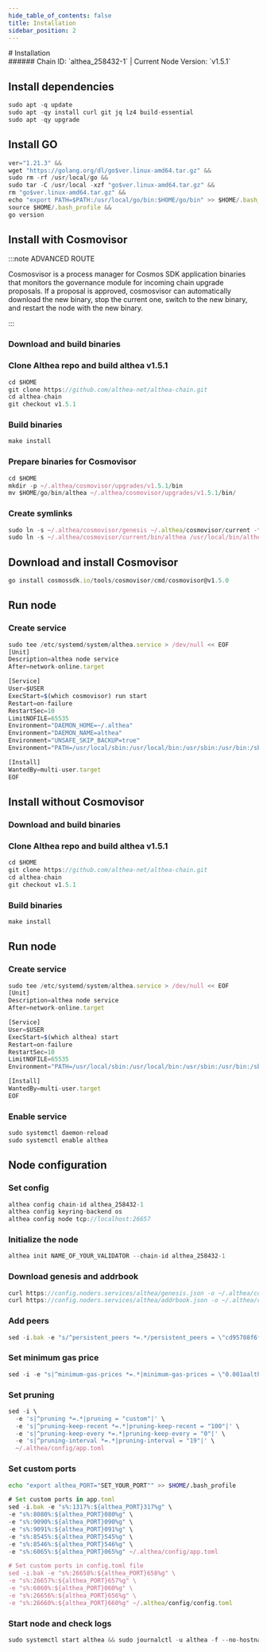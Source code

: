 ```yaml
---
hide_table_of_contents: false
title: Installation
sidebar_position: 2
---
```


<div class="h1-with-icon icon-althea">
# Installation
</div>
###### Chain ID: `althea_258432-1` | Current Node Version: `v1.5.1`

## Install dependencies

```js
sudo apt -q update
sudo apt -qy install curl git jq lz4 build-essential
sudo apt -qy upgrade
```

## Install GO
```js
ver="1.21.3" &&
wget "https://golang.org/dl/go$ver.linux-amd64.tar.gz" &&
sudo rm -rf /usr/local/go &&
sudo tar -C /usr/local -xzf "go$ver.linux-amd64.tar.gz" &&
rm "go$ver.linux-amd64.tar.gz" &&
echo "export PATH=$PATH:/usr/local/go/bin:$HOME/go/bin" >> $HOME/.bash_profile &&
source $HOME/.bash_profile &&
go version
```

## Install with Cosmovisor
:::note ADVANCED ROUTE

Cosmosvisor is a process manager for Cosmos SDK application binaries that monitors the governance module for incoming chain upgrade proposals. If a proposal is approved, cosmosvisor can automatically download the new binary, stop the current one, switch to the new binary, and restart the node with the new binary.

:::
### Download and build binaries
### Clone Althea repo and build althea v1.5.1
```js
cd $HOME
git clone https://github.com/althea-net/althea-chain.git
cd althea-chain
git checkout v1.5.1
```

### Build binaries
```js
make install
```
### Prepare binaries for Cosmovisor
```js
cd $HOME
mkdir -p ~/.althea/cosmovisor/upgrades/v1.5.1/bin
mv $HOME/go/bin/althea ~/.althea/cosmovisor/upgrades/v1.5.1/bin/
```

### Create symlinks
```js
sudo ln -s ~/.althea/cosmovisor/genesis ~/.althea/cosmovisor/current -f
sudo ln -s ~/.althea/cosmovisor/current/bin/althea /usr/local/bin/althea -f
```

## Download and install Cosmovisor
```js
go install cosmossdk.io/tools/cosmovisor/cmd/cosmovisor@v1.5.0
```

## Run node
### Create service
```js
sudo tee /etc/systemd/system/althea.service > /dev/null << EOF
[Unit]
Description=althea node service
After=network-online.target

[Service]
User=$USER
ExecStart=$(which cosmovisor) run start
Restart=on-failure
RestartSec=10
LimitNOFILE=65535
Environment="DAEMON_HOME=~/.althea"
Environment="DAEMON_NAME=althea"
Environment="UNSAFE_SKIP_BACKUP=true"
Environment="PATH=/usr/local/sbin:/usr/local/bin:/usr/sbin:/usr/bin:/sbin:/bin:/usr/games:/usr/local/games:/snap/bin:~/.althea/cosmovisor/current/bin"

[Install]
WantedBy=multi-user.target
EOF
```

## Install without Cosmovisor

### Download and build binaries
### Clone Althea repo and build althea v1.5.1
```js
cd $HOME
git clone https://github.com/althea-net/althea-chain.git
cd althea-chain
git checkout v1.5.1
```

### Build binaries
```js
make install
```

## Run node
### Create service
```js
sudo tee /etc/systemd/system/althea.service > /dev/null << EOF
[Unit]
Description=althea node service
After=network-online.target

[Service]
User=$USER
ExecStart=$(which althea) start
Restart=on-failure
RestartSec=10
LimitNOFILE=65535
Environment="PATH=/usr/local/sbin:/usr/local/bin:/usr/sbin:/usr/bin:/sbin:/bin:/usr/games:/usr/local/games:/snap/bin"

[Install]
WantedBy=multi-user.target
EOF
```

### Enable service
```js
sudo systemctl daemon-reload
sudo systemctl enable althea
```

## Node configuration
### Set config
```js
althea config chain-id althea_258432-1
althea config keyring-backend os
althea config node tcp://localhost:26657
```

### Initialize the node
```js
althea init NAME_OF_YOUR_VALIDATOR --chain-id althea_258432-1
```

### Download genesis and addrbook
```js
curl https://config.noders.services/althea/genesis.json -o ~/.althea/config/genesis.json
curl https://config.noders.services/althea/addrbook.json -o ~/.althea/config/addrbook.json
```
### Add peers
```js
sed -i.bak -e "s/^persistent_peers *=.*/persistent_peers = \"cd95708f6f107d9970e86668a70bf8f6253dda60@althea-rpc.noders.services:12456\"/" ~/.althea/config/config.toml
```

### Set minimum gas price
```js
sed -i -e "s|^minimum-gas-prices *=.*|minimum-gas-prices = \"0.001aalthea\"|" ~/.althea/config/app.toml
```
### Set pruning
```js
sed -i \
  -e 's|^pruning *=.*|pruning = "custom"|' \
  -e 's|^pruning-keep-recent *=.*|pruning-keep-recent = "100"|' \
  -e 's|^pruning-keep-every *=.*|pruning-keep-every = "0"|' \
  -e 's|^pruning-interval *=.*|pruning-interval = "19"|' \
  ~/.althea/config/app.toml
```

### Set custom ports

```bash
echo "export althea_PORT="SET_YOUR_PORT"" >> $HOME/.bash_profile
```

```js
# Set custom ports in app.toml
sed -i.bak -e "s%:1317%:${althea_PORT}317%g" \
-e "s%:8080%:${althea_PORT}080%g" \
-e "s%:9090%:${althea_PORT}090%g" \
-e "s%:9091%:${althea_PORT}091%g" \
-e "s%:8545%:${althea_PORT}545%g" \
-e "s%:8546%:${althea_PORT}546%g" \
-e "s%:6065%:${althea_PORT}065%g" ~/.althea/config/app.toml

# Set custom ports in config.toml file
sed -i.bak -e "s%:26658%:${althea_PORT}658%g" \
-e "s%:26657%:${althea_PORT}657%g" \
-e "s%:6060%:${althea_PORT}060%g" \
-e "s%:26656%:${althea_PORT}656%g" \
-e "s%:26660%:${althea_PORT}660%g" ~/.althea/config/config.toml
```

### Start node and check logs
```js
sudo systemctl start althea && sudo journalctl -u althea -f --no-hostname -o cat
```
